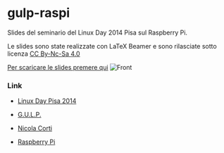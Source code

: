gulp-raspi
==========

Slides del seminario del Linux Day 2014 Pisa sul Raspberry Pi.

Le slides sono state realizzate con LaTeX Beamer e sono rilasciate sotto licenza [CC By-Nc-Sa 4.0](http://creativecommons.org/licenses/by-nc-sa/4.0/)

[Per scaricare le slides premere qui](https://github.com/cortinico/gulp-raspi/blob/master/slides.pdf?raw=true)
![Front](http://i58.tinypic.com/2pttjmg.png)

### Link
* [Linux Day Pisa 2014](http://www.linuxdaypisa.it/)

* [G.U.L.P.](http://www.gulp.linux.it/)

* [Nicola Corti](http://ncorti.it/)

* [Raspberry Pi](http://www.raspberrypi.org/)
